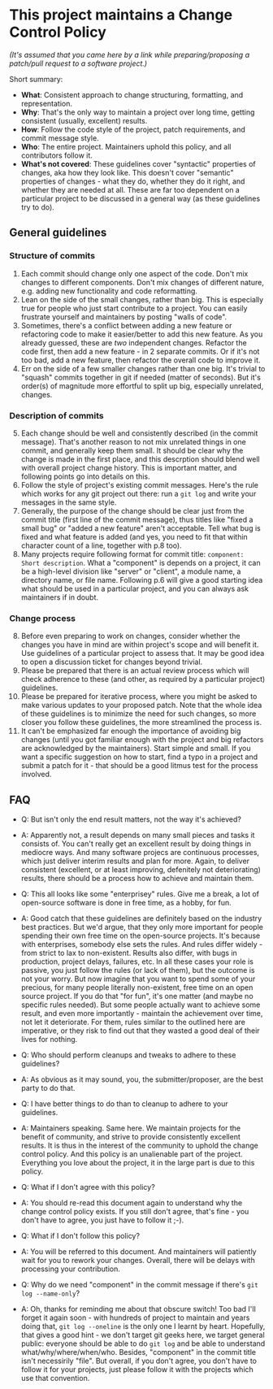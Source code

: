 # This project maintains a Change Control Policy

*(It's assumed that you came here by a link while preparing/proposing
a patch/pull request to a software project.)*

Short summary:

* **What**: Consistent approach to change structuring, formatting, and
  representation.
* **Why**: That's the only way to maintain a project over long time,
  getting consistent (usually, excellent) results.
* **How**: Follow the code style of the project, patch requirements, and
  commit message style.
* **Who**: The entire project. Maintainers uphold this policy, and all
  contributors follow it.
* **What's not covered**: These guidelines cover "syntactic" properties
  of changes, aka how they look like. This doesn't cover "semantic"
  properties of changes - what they do, whether they do it right, and
  whether they are needed at all. These are far too dependent on a particular
  project to be discussed in a general way (as these guidelines try to do).

General guidelines
------------------

### Structure of commits

1. Each commit should change only one aspect of the code. Don't mix
   changes to different components. Don't mix changes of different
   nature, e.g. adding new functionality and code reformatting.
2. Lean on the side of the small changes, rather than big. This is
   especially true for people who just start contribute to a project.
   You can easily frustrate yourself and maintainers by posting
   "walls of code".
3. Sometimes, there's a conflict between adding a new feature or
   refactoring code to make it easier/better to add this new feature.
   As you already guessed, these are *two* independent changes.
   Refactor the code first, then add a new feature - in 2 separate
   commits. Or if it's not too bad, add a new feature, then refactor
   the overall code to improve it.
4. Err on the side of a few smaller changes rather than one big. It's
   trivial to "squash" commits together in git if needed (matter of
   seconds). But it's order(s) of magnitude more effortful to split up
   big, especially unrelated, changes.

### Description of commits

5. Each change should be well and consistently described (in the commit
   message). That's another reason to not mix unrelated things in one
   commit, and generally keep them small. It should be clear why the
   change is made in the first place, and this descrption should blend
   well with overall project change history. This is important matter,
   and following points go into details on this.
6. Follow the style of project's existing commit messages. Here's the
   rule which works for any git project out there: run a `git log`
   and write your messages in the same style.
7. Generally, the purpose of the change should be clear just from the
   commit title (first line of the commit message), thus titles like
   "fixed a small bug" or "added a new feature" aren't acceptable.
   Tell what bug is fixed and what feature is added (and yes, you
   need to fit that within character count of a line, together with
   p.8 too).
8. Many projects require following format for commit title:
   `component: Short description`. What a "component" is depends
   on a project, it can be a high-level division like "server" or
   "client", a module name, a directory name, or file name. Following
   p.6 will give a good starting idea what should be used in a
   particular project, and you can always ask maintainers if in doubt.

### Change process

8. Before even preparing to work on changes, consider whether the
   changes you have in mind are within project's scope and will
   benefit it. Use guidelines of a particular project to assess that.
   It may be good idea to open a discussion ticket for changes beyond
   trivial.
9. Please be prepared that there is an actual review process which
   will check adherence to these (and other, as required by a particular
   project) guidelines.
10. Please be prepared for iterative process, where you might be asked
    to make various updates to your proposed patch. Note that the
    whole idea of these guidelines is to minimize the need for such
    changes, so more closer you follow these guidelines, the more
    streamlined the process is.
11. It can't be emphasized far enough the importance of avoiding big changes
    (until you got familiar enough with the project and big refactors
    are acknowledged by the maintainers). Start simple and small. If
    you want a specific suggestion on how to start, find a typo in a
    project and submit a patch for it - that should be a good litmus
    test for the process involved.

FAQ
---

* Q: But isn't only the end result matters, not the way it's achieved?
* A: Apparently not, a result depends on many small pieces and tasks it
  consists of. You can't really get an excellent result by doing things
  in mediocre ways. And many software projecs are continuous processes,
  which just deliver interim results and plan for more. Again, to
  deliver consistent (excellent, or at least improving, defenitely not
  deteriorating) results, there should be a process how to achieve and
  maintain them.

* Q: This all looks like some "enterprisey" rules. Give me a break, a lot
  of open-source software is done in free time, as a hobby, for fun.
* A: Good catch that these guidelines are definitely based on the industry
  best practices. But we'd argue, that they only more important for people
  spending their own free time on the open-source projects. It's because with
  enterprises, somebody else sets the rules. And rules differ widely -
  from strict to lax to non-existent. Results also differ, with bugs in
  production, project delays, failures, etc. In all these cases your role
  is passive, you just follow the rules (or lack of them), but the outcome
  is not your worry. But now imagine that you want to spend some of your
  precious, for many people literally non-existent, free time on an open
  source project. If you do that "for fun", it's one matter (and maybe no
  specific rules needed). But some people actually want to achieve some result,
  and even more importantly - maintain the achievement over time, not let
  it deteriorate. For them, rules similar to the outlined here are imperative,
  or they risk to find out that they wasted a good deal of their lives for
  nothing.

* Q: Who should perform cleanups and tweaks to adhere to these guidelines?
* A: As obvious as it may sound, you, the submitter/proposer, are the best
  party to do that.

* Q: I have better things to do than to cleanup to adhere to your guidelines.
* A: Maintainers speaking. Same here. We maintain projects for the benefit
  of community, and strive to provide consistently excellent results. It is
  thus in the interest of the community to uphold the change control policy.
  And this policy is an unalienable part of the project. Everything you love
  about the project, it in the large part is due to this policy.

* Q: What if I don't agree with this policy?
* A: You should re-read this document again to understand why the change control
  policy exists. If you still don't agree, that's fine - you don't have to
  agree, you just have to follow it ;-).

* Q: What if I don't follow this policy?
* A: You will be referred to this document. And maintainers will patiently
  wait for you to rework your changes. Overall, there will be delays with
  processing your contribution.

* Q: Why do we need "component" in the commit message if there's
  `git log --name-only`?
* A: Oh, thanks for reminding me about that obscure switch! Too bad I'll
  forget it again soon - with hundreds of project to maintain and years
  doing that, `git log --oneline` is the only one I learnt by heart. Hopefully,
  that gives a good hint - we don't target git geeks here, we target general
  public: everyone should be able to do `git log` and be able to understand
  what/why/where/when/who. Besides, "component" in the commit title isn't
  necessirily "file". But overall, if you don't agree, you don't have to
  follow it for your projects, just please follow it with the projects which
  use that convention.

